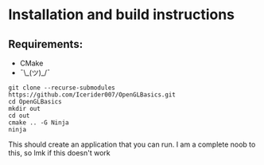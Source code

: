 # Installation and build instructions 

## Requirements:
- CMake
- ¯\\\_(ツ)_/¯

```
git clone --recurse-submodules https://github.com/Icerider007/OpenGLBasics.git 
cd OpenGLBasics 
mkdir out
cd out
cmake .. -G Ninja
ninja
```

This should create an application that you can run.
I am a complete noob to this, so lmk if this doesn't work
